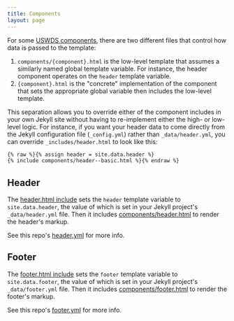 ```yaml
---
title: Components
layout: page
---
```


For some [USWDS components](https://designsystem.digital.gov/components/), there are two different files that control how data is passed to
the template:

1. `components/{component}.html` is the low-level template that assumes a similarly named global template variable. For instance, the header component operates on the `header` template variable.
1. `{component}.html` is the "concrete" implementation of the component that sets the appropriate global variable then includes the low-level template.

This separation allows you to override either of the component includes in your own Jekyll site without having to re-implement either the high- or low-level logic. For instance, if you want your header data to come directly from the Jekyll configuration file (`_config.yml`) rather than `_data/header.yml`, you can override `_includes/header.html` to look like this:

```html
{% raw %}{% assign header = site.data.header %}
{% include components/header--basic.html %}{% endraw %}
```

## Header

The [header.html include](https://github.com/18F/uswds-jekyll/blob/master/_includes/header.html) sets the `header` template variable to `site.data.header`, the value of which is set in your Jekyll project's `_data/header.yml` file. Then it includes [components/header.html](https://github.com/18F/uswds-jekyll/blob/master/_includes/components/header.html) to render the header's markup.

See this repo's [header.yml](https://github.com/18F/uswds-jekyll/blob/master/_data/header.yml) for more info.

## Footer

The [footer.html include](https://github.com/18F/uswds-jekyll/blob/master/_includes/footer.html) sets the `footer` template variable to `site.data.footer`, the value of which is set in your Jekyll project's `_data/footer.yml` file. Then it includes [components/footer.html](https://github.com/18F/uswds-jekyll/blob/master/_includes/components/footer.html) to
render the footer's markup.

See this repo's [footer.yml](https://github.com/18F/uswds-jekyll/blob/master/_data/footer.yml) for more info.
